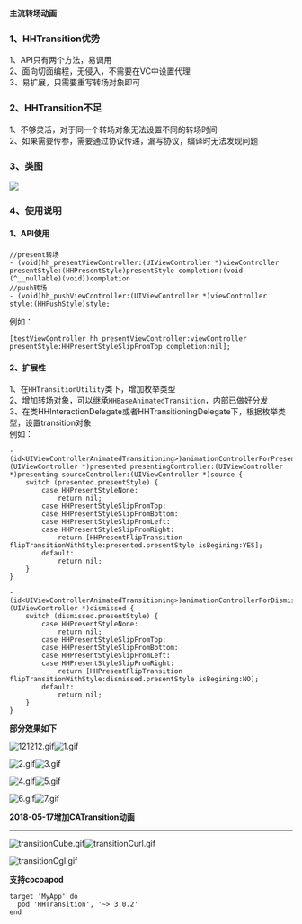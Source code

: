 **主流转场动画**

### 1、HHTransition优势
1、API只有两个方法，易调用<br/>
2、面向切面编程，无侵入，不需要在VC中设置代理<br/>
3、易扩展，只需要重写转场对象即可
### 2、HHTransition不足
1、不够灵活，对于同一个转场对象无法设置不同的转场时间<br/>
2、如果需要传参，需要通过协议传递，漏写协议，编译时无法发现问题
### 3、类图
![](https://upload-images.jianshu.io/upload_images/1801563-9c8cab90ab230e9d.png?imageMogr2/auto-orient/strip%7CimageView2/2/w/1240)
### 4、使用说明
#### 1、API使用
```objc
//present转场
- (void)hh_presentViewController:(UIViewController *)viewController presentStyle:(HHPresentStyle)presentStyle completion:(void (^__nullable)(void))completion
//push转场
- (void)hh_pushViewController:(UIViewController *)viewController style:(HHPushStyle)style;
```
例如：
```objc
[testViewController hh_presentViewController:viewController presentStyle:HHPresentStyleSlipFromTop completion:nil];
```
#### 2、扩展性
1、在`HHTransitionUtility`类下，增加枚举类型<br/>
2、增加转场对象，可以继承`HHBaseAnimatedTransition`，内部已做好分发<br/>
3、在类HHInteractionDelegate或者HHTransitioningDelegate下，根据枚举类型，设置transition对象<br/>
例如：
```objc
- (id<UIViewControllerAnimatedTransitioning>)animationControllerForPresentedController:(UIViewController *)presented presentingController:(UIViewController *)presenting sourceController:(UIViewController *)source {
    switch (presented.presentStyle) {
        case HHPresentStyleNone:
            return nil;
        case HHPresentStyleSlipFromTop:
        case HHPresentStyleSlipFromBottom:
        case HHPresentStyleSlipFromLeft:
        case HHPresentStyleSlipFromRight:
            return [HHPresentFlipTransition flipTransitionWithStyle:presented.presentStyle isBegining:YES];
        default:
            return nil;
    }
}
```
```objc
- (id<UIViewControllerAnimatedTransitioning>)animationControllerForDismissedController:(UIViewController *)dismissed {
    switch (dismissed.presentStyle) {
        case HHPresentStyleNone:
            return nil;
        case HHPresentStyleSlipFromTop:
        case HHPresentStyleSlipFromBottom:
        case HHPresentStyleSlipFromLeft:
        case HHPresentStyleSlipFromRight:
            return [HHPresentFlipTransition flipTransitionWithStyle:dismissed.presentStyle isBegining:NO];
        default:
            return nil;
    }
}
```

**部分效果如下**  

![121212.gif](https://upload-images.jianshu.io/upload_images/1801563-f6793ea51c9453e6.gif?imageMogr2/auto-orient/strip)![1.gif](https://upload-images.jianshu.io/upload_images/1801563-7c7f0def50ca8269.gif?imageMogr2/auto-orient/strip)

![2.gif](https://upload-images.jianshu.io/upload_images/1801563-f5d8172f7c7828d7.gif?imageMogr2/auto-orient/strip)![3.gif](https://upload-images.jianshu.io/upload_images/1801563-348ead15ab2669d3.gif?imageMogr2/auto-orient/strip)

![4.gif](https://upload-images.jianshu.io/upload_images/1801563-6470fad4670f7667.gif?imageMogr2/auto-orient/strip)![5.gif](https://upload-images.jianshu.io/upload_images/1801563-050c35c20e37dc17.gif?imageMogr2/auto-orient/strip)

![6.gif](https://upload-images.jianshu.io/upload_images/1801563-593d5fdefc759f97.gif?imageMogr2/auto-orient/strip)![7.gif](https://upload-images.jianshu.io/upload_images/1801563-b8d20580229e1769.gif?imageMogr2/auto-orient/strip)

**2018-05-17增加CATransition动画**

---

![transitionCube.gif](https://upload-images.jianshu.io/upload_images/1801563-061c95cfd7d776d1.gif?imageMogr2/auto-orient/strip)![transitionCurl.gif](https://upload-images.jianshu.io/upload_images/1801563-81247a4213d193ca.gif?imageMogr2/auto-orient/strip)

![transitionOgl.gif](https://upload-images.jianshu.io/upload_images/1801563-5730903fa2d97c10.gif?imageMogr2/auto-orient/strip)

<!--![transitionRipple.gif](https://upload-images.jianshu.io/upload_images/1801563-e077c0e8ff06b09d.gif?imageMogr2/auto-orient/strip)-->

<!--![transitionSuck.gif](https://upload-images.jianshu.io/upload_images/1801563-7f659c63c9731968.gif?imageMogr2/auto-orient/strip)
-->
**支持cocoapod**

```objc
target 'MyApp' do
  pod 'HHTransition', '~> 3.0.2'
end
```


